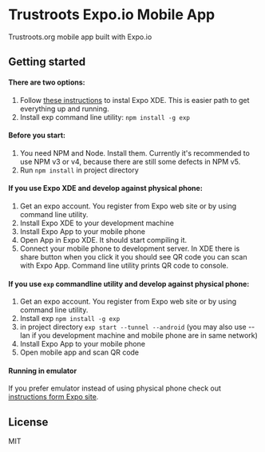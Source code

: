 # Trustroots Expo.io Mobile App

Trustroots.org mobile app built with Expo.io

Getting started
---------------

#### There are two options:
1. Follow [these instructions](https://docs.expo.io/versions/introduction/installation.html) to instal Expo XDE. This is easier path to get everything up and running.
2. Install exp command line utility: `npm install -g exp`

#### Before you start:
1. You need NPM and Node. Install them. Currently it's recommended to use NPM v3 or v4, because there are still some defects in NPM v5.
1. Run `npm install` in project directory

#### If you use Expo XDE and develop against physical phone:
1. Get an expo account. You register from Expo web site or by using command line utility.
1. Install Expo XDE to your development machine
2. Install Expo App to your mobile phone
3. Open App in Expo XDE. It should start compiling it.
4. Connect your mobile phone to development server. In XDE there is share button when you click it you should see QR code you can scan with Expo App. Command line utility prints QR code to console.

#### If you use `exp` commandline utility and develop against physical phone:
1. Get an expo account. You register from Expo web site or by using command line utility.
1. Install exp `npm install -g exp`
1. in project directory `exp start --tunnel --android` (you may also use --lan if you development machine and mobile phone are in same network)  
1. Install Expo App to your mobile phone
1. Open mobile app and scan QR code

#### Running in emulator
If you prefer emulator instead of using physical phone check out [instructions form Expo site](https://docs.expo.io/versions/introduction/installation.html).

## License
MIT
